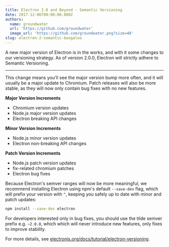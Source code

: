 ```yaml
---
title: Electron 2.0 and Beyond - Semantic Versioning
date: 2017-12-06T00:00:00.000Z
authors:
  name: groundwater
  url: 'https://github.com/groundwater'
  image_url: 'https://github.com/groundwater.png?size=48'
slug: electron-2-semantic-boogaloo
---
```

A new major version of Electron is in the works, and with it some changes to our versioning strategy. As of version 2.0.0, Electron will strictly adhere to Semantic Versioning.

---

This change means you'll see the major version bump more often, and it will usually be a major update to Chromium. Patch releases will also be more stable, as they will now only contain bug fixes with no new features.

**Major Version Increments**

* Chromium version updates
* Node.js major version updates
* Electron breaking API changes

**Minor Version Increments**

* Node.js minor version updates
* Electron non-breaking API changes

**Patch Version Increments**

* Node.js patch version updates
* fix-related chromium patches
* Electron bug fixes

Because Electron's semver ranges will now be more meaningful, we recommend
installing Electron using npm's default `--save-dev` flag, which will prefix
your version with `^`, keeping you safely up to date with minor and patch 
updates:

```sh
npm install --save-dev electron
```

For developers interested only in bug fixes, you should use the tilde semver prefix e.g. `~2.0.0`, which which will never introduce new features, only fixes to improve stability.

For more details, see [electronjs.org/docs/tutorial/electron-versioning](https://electronjs.org/docs/tutorial/electron-versioning).
